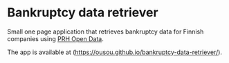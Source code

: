 Bankruptcy data retriever
==============

Small one page application that retrieves bankruptcy data for Finnish companies using [PRH Open Data](http://avoindata.prh.fi/). 

The app is available at (https://ousou.github.io/bankruptcy-data-retriever/).

